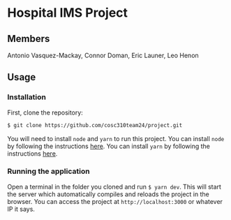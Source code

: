# Hospital IMS Project

## Members

Antonio Vasquez-Mackay, Connor Doman, Eric Launer, Leo Henon

## Usage

### Installation

First, clone the repository:

```bash
$ git clone https://github.com/cosc310team24/project.git
```

You will need to install `node` and `yarn` to run this project. You can install `node` by following the instructions [here](https://nodejs.org/en/download/). You can install `yarn` by following the instructions [here](https://yarnpkg.com/en/docs/install).

### Running the application

Open a terminal in the folder you cloned and run `$ yarn dev`. This will start the server which automatically compiles and reloads the project in the browser. You can access the project at `http://localhost:3000` or whatever IP it says.
